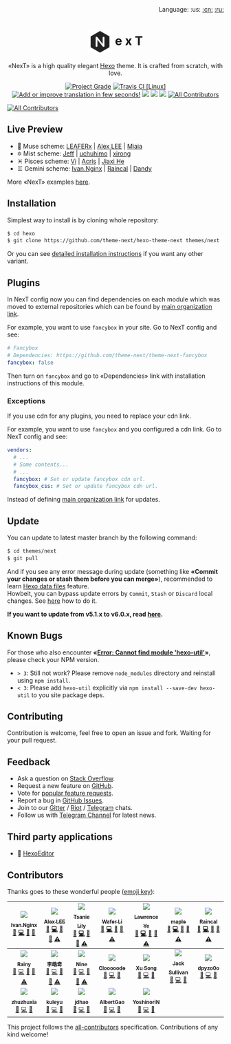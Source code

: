<div align="right">Language: :us:
<a title="Chinese" href="docs/zh-CN/README.md">:cn:</a>
<a title="Russian" href="docs/ru/README.md">:ru:</a></div>

# <div align="center"><a title="Go to homepage" href="https://theme-next.org"><img align="center" width="56" height="56" src="https://raw.githubusercontent.com/theme-next/hexo-theme-next/master/source/images/logo.svg?sanitize=true"></a> e x T</div>

<p align="center">«NexT» is a high quality elegant <a href="http://hexo.io">Hexo</a> theme. It is crafted from scratch, with love.</p>

<p align="center">
  <a href="https://www.codacy.com/app/theme-next/hexo-theme-next?utm_source=github.com&amp;utm_medium=referral&amp;utm_content=theme-next/hexo-theme-next&amp;utm_campaign=Badge_Grade"><img src="https://api.codacy.com/project/badge/Grade/72f7fe7609c2438a92069f448e5a341a" title="Project Grade"></a>
  <a href="https://travis-ci.org/theme-next/hexo-theme-next?branch=master"><img src="https://travis-ci.org/theme-next/hexo-theme-next.svg?branch=master" title="Travis CI [Linux]"></a>
  <a href="https://crwd.in/theme-next"><img src="https://d322cqt584bo4o.cloudfront.net/theme-next/localized.svg" title="Add or improve translation in few seconds!"></a>
  <a href="https://github.com/theme-next/hexo-theme-next/releases"><img src="https://badge.fury.io/gh/theme-next%2Fhexo-theme-next.svg"></a>
  <a href="http://hexo.io"><img src="https://img.shields.io/badge/hexo-%3E%3D%203.5.0-blue.svg"></a>
  <a href="https://github.com/theme-next/hexo-theme-next/blob/master/LICENSE.md"><img src="https://img.shields.io/badge/license-%20AGPL-blue.svg"></a>
  <a href="#contributors"><img src="https://img.shields.io/badge/all_contributors-1-orange.svg?style=flat-square" title="All Contributors"></a>
</p>

[![All Contributors](https://img.shields.io/badge/all_contributors-19-orange.svg?style=flat-square)](#contributors)

## Live Preview

* :heart_decoration: Muse scheme: [LEAFERx](https://leaferx.online) | [Alex LEE](http://saili.science) | [Miaia](https://11.tt)
* :six_pointed_star: Mist scheme: [Jeff](https://blog.zzbd.org) | [uchuhimo](http://uchuhimo.me) | [xirong](http://www.ixirong.com)
* :pisces: Pisces scheme: [Vi](http://notes.iissnan.com) | [Acris](https://acris.me) | [Jiaxi He](http://jiaxi.io)
* :gemini: Gemini scheme: [Ivan.Nginx](https://almostover.ru) | [Raincal](https://raincal.com) | [Dandy](https://dandyxu.me)

More «NexT» examples [here](https://github.com/iissnan/hexo-theme-next/issues/119).

## Installation

Simplest way to install is by cloning whole repository:

   ```sh
   $ cd hexo
   $ git clone https://github.com/theme-next/hexo-theme-next themes/next
   ```

Or you can see [detailed installation instructions][docs-installation-url] if you want any other variant.

## Plugins

In NexT config now you can find dependencies on each module which was moved to external repositories which can be found by [main organization link](https://github.com/theme-next).

For example, you want to use `fancybox` in your site. Go to NexT config and see:

```yml
# Fancybox
# Dependencies: https://github.com/theme-next/theme-next-fancybox
fancybox: false
```

Then turn on `fancybox` and go to «Dependencies» link with installation instructions of this module.

### Exceptions

If you use cdn for any plugins, you need to replace your cdn link.

For example, you want to use `fancybox` and you configured a cdn link. Go to NexT config and see:

```yml
vendors:
  # ...
  # Some contents...
  # ...
  fancybox: # Set or update fancybox cdn url.
  fancybox_css: # Set or update fancybox cdn url.
```

Instead of defining [main organization link](https://github.com/theme-next) for updates.

## Update

You can update to latest master branch by the following command:

```sh
$ cd themes/next
$ git pull
```

And if you see any error message during update (something like **«Commit your changes or stash them before you can merge»**), recommended to learn [Hexo data files][docs-data-files-url] feature.\
Howbeit, you can bypass update errors by `Commit`, `Stash` or `Discard` local changes. See [here](https://stackoverflow.com/a/15745424/5861495) how to do it.

**If you want to update from v5.1.x to v6.0.x, read [here][docs-update-5-1-x-url].**

## Known Bugs

For those who also encounter **«[Error: Cannot find module 'hexo-util'](https://github.com/iissnan/hexo-theme-next/issues/1490)»**, please check your NPM version.

* `> 3`: Still not work? Please remove `node_modules` directory and reinstall using `npm install`.
* `< 3`: Please add `hexo-util` explicitly via `npm install --save-dev hexo-util` to you site package deps.

## Contributing

Contribution is welcome, feel free to open an issue and fork. Waiting for your pull request.

## Feedback

* Ask a question on [Stack Overflow][stack-url].
* Request a new feature on [GitHub][contributing-url].
* Vote for [popular feature requests][feat-req-vote-url].
* Report a bug in [GitHub Issues][issues-url].
* Join to our [Gitter][gitter-url] / [Riot][riot-url] / [Telegram][t-chat-url] chats.
* Follow us with [Telegram Channel][t-news-url] for latest news.

## Third party applications

* :triangular_flag_on_post: <a title="Hexo Markdown Editor" href="https://github.com/zhuzhuyule/HexoEditor" target="_blank">HexoEditor</a>

[browser-image]: https://img.shields.io/badge/browser-%20chrome%20%7C%20firefox%20%7C%20opera%20%7C%20safari%20%7C%20ie%20%3E%3D%209-lightgrey.svg
[browser-url]: https://www.browserstack.com

[stack-url]: https://stackoverflow.com/questions/tagged/theme-next
[contributing-url]: https://github.com/theme-next/hexo-theme-next/blob/master/.github/CONTRIBUTING.md
[feat-req-vote-url]: https://github.com/theme-next/hexo-theme-next/issues?q=is%3Aopen+is%3Aissue+label%3Afeature-request+sort%3Areactions-%2B1-desc
[issues-url]: https://github.com/theme-next/hexo-theme-next/issues

[gitter-url]: https://gitter.im/theme-next
[riot-url]: https://riot.im/app/#/room/#NexT:matrix.org
[t-chat-url]: https://t.me/theme_next
[t-news-url]: https://t.me/theme_next_news

<!--[rel-image]: https://img.shields.io/github/release/theme-next/hexo-theme-next.svg-->
<!--[rel-image]: https://badge.fury.io/gh/theme-next%2Fhexo-theme-next.svg-->
<!--[mnt-image]: https://img.shields.io/maintenance/yes/2018.svg-->

[download-latest-url]: https://github.com/theme-next/hexo-theme-next/archive/master.zip
[releases-latest-url]: https://github.com/theme-next/hexo-theme-next/releases/latest
<!--[releases-url]: https://github.com/theme-next/hexo-theme-next/releases-->
[tags-url]: https://github.com/theme-next/hexo-theme-next/tags
[commits-url]: https://github.com/theme-next/hexo-theme-next/commits/master

[docs-installation-url]: https://github.com/theme-next/hexo-theme-next/blob/master/docs/INSTALLATION.md
[docs-data-files-url]: https://github.com/theme-next/hexo-theme-next/blob/master/docs/DATA-FILES.md
[docs-update-5-1-x-url]: https://github.com/theme-next/hexo-theme-next/blob/master/docs/UPDATE-FROM-5.1.X.md

## Contributors

Thanks goes to these wonderful people ([emoji key](https://github.com/kentcdodds/all-contributors#emoji-key)):

<!-- ALL-CONTRIBUTORS-LIST:START - Do not remove or modify this section -->
<!-- prettier-ignore -->
| [<img src="https://avatars2.githubusercontent.com/u/16944225?v=4" width="100px;"/><br /><sub><b>Ivan.Nginx</b></sub>](https://almostover.ru)<br />[🐛](https://github.com/theme-next/hexo-theme-next/issues?q=author%3Aivan-nginx "Bug reports") [💻](https://github.com/theme-next/hexo-theme-next/commits?author=ivan-nginx "Code") [📖](https://github.com/theme-next/hexo-theme-next/commits?author=ivan-nginx "Documentation") [🤔](#ideas-ivan-nginx "Ideas, Planning, & Feedback") | [<img src="https://avatars3.githubusercontent.com/u/8521181?v=4" width="100px;"/><br /><sub><b>Alex LEE</b></sub>](http://saili.science)<br />[🐛](https://github.com/theme-next/hexo-theme-next/issues?q=author%3Asli1989 "Bug reports") [💻](https://github.com/theme-next/hexo-theme-next/commits?author=sli1989 "Code") [📖](https://github.com/theme-next/hexo-theme-next/commits?author=sli1989 "Documentation") [👀](#review-sli1989 "Reviewed Pull Requests") [⚠️](https://github.com/theme-next/hexo-theme-next/commits?author=sli1989 "Tests") | [<img src="https://avatars1.githubusercontent.com/u/980449?v=4" width="100px;"/><br /><sub><b>Tsanie Lily</b></sub>](https://tsanie.us)<br />[🐛](https://github.com/theme-next/hexo-theme-next/issues?q=author%3Atsanie "Bug reports") [💻](https://github.com/theme-next/hexo-theme-next/commits?author=tsanie "Code") [📖](https://github.com/theme-next/hexo-theme-next/commits?author=tsanie "Documentation") [👀](#review-tsanie "Reviewed Pull Requests") [⚠️](https://github.com/theme-next/hexo-theme-next/commits?author=tsanie "Tests") | [<img src="https://avatars1.githubusercontent.com/u/12459199?v=4" width="100px;"/><br /><sub><b>Wafer Li</b></sub>](https://wafer.li)<br />[🐛](https://github.com/theme-next/hexo-theme-next/issues?q=author%3Awafer-li "Bug reports") [💻](https://github.com/theme-next/hexo-theme-next/commits?author=wafer-li "Code") [📖](https://github.com/theme-next/hexo-theme-next/commits?author=wafer-li "Documentation") [👀](#review-wafer-li "Reviewed Pull Requests") [⚠️](https://github.com/theme-next/hexo-theme-next/commits?author=wafer-li "Tests") | [<img src="https://avatars2.githubusercontent.com/u/20595509?v=4" width="100px;"/><br /><sub><b>Lawrence Ye</b></sub>](https://leaferx.online)<br />[🐛](https://github.com/theme-next/hexo-theme-next/issues?q=author%3ALEAFERx "Bug reports") [💻](https://github.com/theme-next/hexo-theme-next/commits?author=LEAFERx "Code") [📖](https://github.com/theme-next/hexo-theme-next/commits?author=LEAFERx "Documentation") [👀](#review-LEAFERx "Reviewed Pull Requests") [⚠️](https://github.com/theme-next/hexo-theme-next/commits?author=LEAFERx "Tests") | [<img src="https://avatars1.githubusercontent.com/u/9370547?v=4" width="100px;"/><br /><sub><b>maple</b></sub>](https://blog.maple3142.net/)<br />[🐛](https://github.com/theme-next/hexo-theme-next/issues?q=author%3Amaple3142 "Bug reports") [💻](https://github.com/theme-next/hexo-theme-next/commits?author=maple3142 "Code") [📖](https://github.com/theme-next/hexo-theme-next/commits?author=maple3142 "Documentation") [👀](#review-maple3142 "Reviewed Pull Requests") [⚠️](https://github.com/theme-next/hexo-theme-next/commits?author=maple3142 "Tests") | [<img src="https://avatars1.githubusercontent.com/u/6279478?v=4" width="100px;"/><br /><sub><b>Raincal</b></sub>](https://raincal.com)<br />[🐛](https://github.com/theme-next/hexo-theme-next/issues?q=author%3ARaincal "Bug reports") [💻](https://github.com/theme-next/hexo-theme-next/commits?author=Raincal "Code") [📖](https://github.com/theme-next/hexo-theme-next/commits?author=Raincal "Documentation") [👀](#review-Raincal "Reviewed Pull Requests") [⚠️](https://github.com/theme-next/hexo-theme-next/commits?author=Raincal "Tests") |
| :---: | :---: | :---: | :---: | :---: | :---: | :---: |
| [<img src="https://avatars1.githubusercontent.com/u/7333266?v=4" width="100px;"/><br /><sub><b>Rainy</b></sub>](https://rainylog.com)<br />[🐛](https://github.com/theme-next/hexo-theme-next/issues?q=author%3Ageekrainy "Bug reports") [💻](https://github.com/theme-next/hexo-theme-next/commits?author=geekrainy "Code") [📖](https://github.com/theme-next/hexo-theme-next/commits?author=geekrainy "Documentation") [👀](#review-geekrainy "Reviewed Pull Requests") [⚠️](https://github.com/theme-next/hexo-theme-next/commits?author=geekrainy "Tests") | [<img src="https://avatars0.githubusercontent.com/u/34574198?v=4" width="100px;"/><br /><sub><b>李皓奇</b></sub>](https://liolok.github.io/)<br />[🐛](https://github.com/theme-next/hexo-theme-next/issues?q=author%3Aliolok "Bug reports") [💻](https://github.com/theme-next/hexo-theme-next/commits?author=liolok "Code") [📖](https://github.com/theme-next/hexo-theme-next/commits?author=liolok "Documentation") [👀](#review-liolok "Reviewed Pull Requests") [⚠️](https://github.com/theme-next/hexo-theme-next/commits?author=liolok "Tests") | [<img src="https://avatars2.githubusercontent.com/u/10877162?v=4" width="100px;"/><br /><sub><b>Nine</b></sub>](http://ioliu.cn)<br />[🐛](https://github.com/theme-next/hexo-theme-next/issues?q=author%3AxCss "Bug reports") [💻](https://github.com/theme-next/hexo-theme-next/commits?author=xCss "Code") [📖](https://github.com/theme-next/hexo-theme-next/commits?author=xCss "Documentation") [👀](#review-xCss "Reviewed Pull Requests") [⚠️](https://github.com/theme-next/hexo-theme-next/commits?author=xCss "Tests") | [<img src="https://avatars0.githubusercontent.com/u/12930377?v=4" width="100px;"/><br /><sub><b>Clooooode</b></sub>](https://github.com/jackey8616)<br />[🐛](https://github.com/theme-next/hexo-theme-next/issues?q=author%3Ajackey8616 "Bug reports") [💻](https://github.com/theme-next/hexo-theme-next/commits?author=jackey8616 "Code") [📖](https://github.com/theme-next/hexo-theme-next/commits?author=jackey8616 "Documentation") | [<img src="https://avatars3.githubusercontent.com/u/13825126?v=4" width="100px;"/><br /><sub><b>Xu Song</b></sub>](https://github.com/xu-song)<br />[🐛](https://github.com/theme-next/hexo-theme-next/issues?q=author%3Axu-song "Bug reports") [💻](https://github.com/theme-next/hexo-theme-next/commits?author=xu-song "Code") [📖](https://github.com/theme-next/hexo-theme-next/commits?author=xu-song "Documentation") | [<img src="https://avatars3.githubusercontent.com/u/10931391?v=4" width="100px;"/><br /><sub><b>Jack Sullivan</b></sub>](https://github.com/HuntedCodes)<br />[🐛](https://github.com/theme-next/hexo-theme-next/issues?q=author%3AHuntedCodes "Bug reports") [💻](https://github.com/theme-next/hexo-theme-next/commits?author=HuntedCodes "Code") [📖](https://github.com/theme-next/hexo-theme-next/commits?author=HuntedCodes "Documentation") | [<img src="https://avatars1.githubusercontent.com/u/24768249?v=4" width="100px;"/><br /><sub><b>dpyzo0o</b></sub>](https://github.com/dpyzo0o)<br />[🐛](https://github.com/theme-next/hexo-theme-next/issues?q=author%3Adpyzo0o "Bug reports") [💻](https://github.com/theme-next/hexo-theme-next/commits?author=dpyzo0o "Code") [📖](https://github.com/theme-next/hexo-theme-next/commits?author=dpyzo0o "Documentation") |
| [<img src="https://avatars1.githubusercontent.com/u/11242146?v=4" width="100px;"/><br /><sub><b>zhuzhuxia</b></sub>](http://zhuzhuyule.com)<br />[🐛](https://github.com/theme-next/hexo-theme-next/issues?q=author%3Azhuzhuyule "Bug reports") [💻](https://github.com/theme-next/hexo-theme-next/commits?author=zhuzhuyule "Code") [📖](https://github.com/theme-next/hexo-theme-next/commits?author=zhuzhuyule "Documentation") | [<img src="https://avatars0.githubusercontent.com/u/25771340?v=4" width="100px;"/><br /><sub><b>kuleyu</b></sub>](https://kuleyu-hugo.netlify.com/)<br />[🐛](https://github.com/theme-next/hexo-theme-next/issues?q=author%3Akuleyu "Bug reports") [💻](https://github.com/theme-next/hexo-theme-next/commits?author=kuleyu "Code") [📖](https://github.com/theme-next/hexo-theme-next/commits?author=kuleyu "Documentation") | [<img src="https://avatars2.githubusercontent.com/u/16662357?v=4" width="100px;"/><br /><sub><b>jdhao</b></sub>](http://jdhao.github.io)<br />[🐛](https://github.com/theme-next/hexo-theme-next/issues?q=author%3Ajdhao "Bug reports") [💻](https://github.com/theme-next/hexo-theme-next/commits?author=jdhao "Code") [📖](https://github.com/theme-next/hexo-theme-next/commits?author=jdhao "Documentation") | [<img src="https://avatars1.githubusercontent.com/u/18282328?v=4" width="100px;"/><br /><sub><b>AlbertGao</b></sub>](http://www.albertgao.xyz)<br />[🐛](https://github.com/theme-next/hexo-theme-next/issues?q=author%3AAlbert-Gao "Bug reports") [💻](https://github.com/theme-next/hexo-theme-next/commits?author=Albert-Gao "Code") [📖](https://github.com/theme-next/hexo-theme-next/commits?author=Albert-Gao "Documentation") | [<img src="https://avatars0.githubusercontent.com/u/11273093?v=4" width="100px;"/><br /><sub><b>YoshinoriN</b></sub>](https://yoshinorin.net/)<br />[🐛](https://github.com/theme-next/hexo-theme-next/issues?q=author%3AYoshinoriN "Bug reports") [💻](https://github.com/theme-next/hexo-theme-next/commits?author=YoshinoriN "Code") [📖](https://github.com/theme-next/hexo-theme-next/commits?author=YoshinoriN "Documentation") |
<!-- ALL-CONTRIBUTORS-LIST:END -->

This project follows the [all-contributors](https://github.com/kentcdodds/all-contributors) specification. Contributions of any kind welcome!